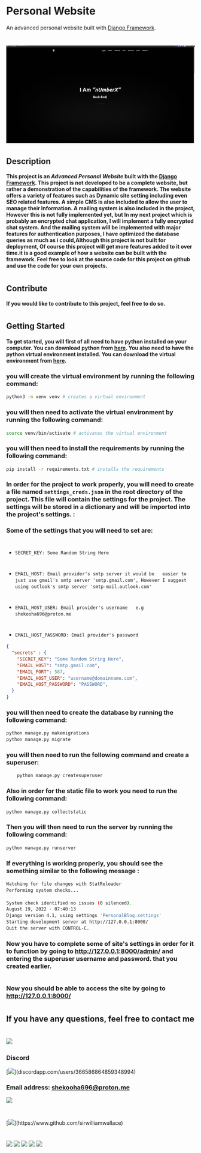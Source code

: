 # Personal Website
An advanced personal website built with [Django Framework](https://www.djangoproject.com/).
#
# ![](files/Personal-Site-Inro.gif)

## Description
#### This project is an<i> Advanced Personal Website</i> built with the <b>[Django Framework](https://www.djangoproject.com/).</b> This project is not developed to be a complete website, but rather a demonstration of the capabilities of the framework. The website offers a variety of features such as Dynamic site setting including even SEO related features.  A simple CMS is also included to allow the user to manage their Information. A mailing system is also included in the project, However this is not fully implemented yet, but In my next project which is probably an encrypted chat application, I will implement a fully encrypted chat system. And the mailing system will be implemented with major features for authentication purposes, I have optimized the database queries as much as i could,Although this project is not built for deployment, Of course this project will get more features added to it over time.it is a good example of how a website can be built with the framework. Feel free to look at the source code for this project on github and use the code for your own projects.
#
## Contribute
#### If you would like to contribute to this project, feel free to do so.
#

## Getting Started
#### To get started, you will first of all need to have python installed on your computer. You can download python from [here](https://www.python.org/downloads/). You also need to have the python virtual environment installed. You can download the virtual environment from [here](https://virtualenv.pypa.io/en/latest/installation.html).  
### you will create the virtual environment by running the following command:
```bash
python3 -m venv venv # creates a virtual environment
```
### you will then need to activate the virtual environment by running the following command:
```bash
source venv/bin/activate # activates the virtual environment
```
### you will then need to install the requirements by running the following command:
```bash
pip install -r requirements.txt # installs the requirements
```
### In order for the project to work properly, you will need to create a file named `settings_creds.json` in the root directory of the project. This file will contain the settings for the project. The settings will be stored in a dictionary and will be imported into the project's settings. :

### Some of the settings that you will need to set are:
#
- ```SECRET_KEY: Some Random String Here```
#
- ```EMAIL_HOST: Email provider's smtp server it would be   easier to just use gmail's smtp server 'smtp.gmail.com', However I suggest using outlook's smtp server 'smtp-mail.outlook.com'```
#
- ```EMAIL_HOST_USER: Email provider's username   e.g shekooha696@proton.me```
#
- ```EMAIL_HOST_PASSWORD: Email provider's password```
```json
{
  "secrets" : {
    "SECRET_KEY": "Some Random String Here",
    "EMAIL_HOST": "smtp.gmail.com",
    "EMAIL_PORT": 587,
    "EMAIL_HOST_USER": "username@domainname.com",
    "EMAIL_HOST_PASSWORD": "PASSWORD",
  }
}
```
<!-- Create db -->
### you will then need to create the database by running the following command:
```bash
python manage.py makemigrations
python manage.py migrate
```
### you will then need to run the following command and create a superuser:
```bash
    python manage.py createsuperuser
```
### Also in order for the static file to work you need to run the following command:
```bash
python manage.py collectstatic
```
### Then you will then need to run the server by running the following command:
```bash
python manage.py runserver
```
### If everything is working properly, you should see the something similar to the following message :
```bash
Watching for file changes with StatReloader
Performing system checks...

System check identified no issues (0 silenced).
August 19, 2022 - 07:40:13
Django version 4.1, using settings 'PersonalBlog.settings'
Starting development server at http://127.0.0.1:8000/
Quit the server with CONTROL-C.
```
### Now you have to complete some of site's settings in order for it to function by going to http://127.0.0.1:8000/admin/ and entering the superuser username and password. that you created earlier.
#
### Now you should be able to access the site by going to http://127.0.0.1:8000/
#

## If you have any questions, feel free to contact me
#
![](https://img.shields.io/badge/Ask%20me-anything-1abc9c.svg)
### Discord 
[![](https://img.shields.io/badge/Discord-gray?style=for-the-badge&logo=discord&logoColor=darkpurple")](discordapp.com/users/366586864859348994) 
### Email address: shekooha696@proton.me
![](https://img.shields.io/badge/Email-gray?style=for-the-badge&logo=protonmail)
#
[![](https://img.shields.io/badge/GitHub-gray?style=for-the-badge&logo=github&logoColor=darkpurple")](https://www.github.com/sirwilliamwallace)
#
[![](https://img.shields.io/badge/Python-3776AB?style=for-the-badge&logo=python&logoColor=white)](https://www.python.org/downloads/)
[![](https://img.shields.io/badge/Django-092E20?style=for-the-badge&logo=django&logoColor=white)](https://www.djangoproject.com/downloads/)
[![](https://img.shields.io/badge/HTML5-E34F26?style=for-the-badge&logo=html5&logoColor=white)](https://www.w3schools.com/html/)
[![](https://img.shields.io/badge/CSS3-1572B6?style=for-the-badge&logo=css3&logoColor=white)](https://www.w3.org/Style/CSS/)
[![](https://img.shields.io/badge/JavaScript-F7DF1E?style=for-the-badge&logo=javascript&logoColor=black)](https://www.w3.org/International/questions/js/)



